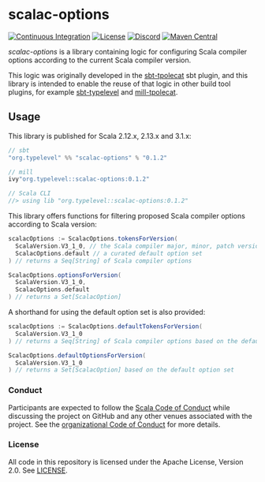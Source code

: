 # scalac-options

[![Continuous Integration](https://github.com/typelevel/scalac-options/actions/workflows/ci.yml/badge.svg)](https://github.com/typelevel/scalac-options/actions/workflows/ci.yml)
[![License](https://img.shields.io/github/license/typelevel/scalac-options.svg)](https://opensource.org/licenses/Apache-2.0)
[![Discord](https://img.shields.io/discord/632277896739946517.svg?label=&logo=discord&logoColor=ffffff&color=404244&labelColor=6A7EC2)](https://discord.gg/D7wY3aH7BQ)
[![Maven Central](https://img.shields.io/maven-central/v/org.typelevel/scalac-options_3)](https://search.maven.org/artifact/org.typelevel/scalac-options_3)

*scalac-options* is a library containing logic for configuring Scala compiler options according to the current Scala compiler version.

This logic was originally developed in the [sbt-tpolecat](https://github.com/typelevel/sbt-tpolecat) sbt plugin, and this library is intended to enable the reuse of that logic in other build tool plugins, for example [sbt-typelevel](https://github.com/typelevel/sbt-typelevel) and [mill-tpolecat](https://github.com/DavidGregory084/mill-tpolecat).

## Usage

This library is published for Scala 2.12.x, 2.13.x and 3.1.x:

```scala
// sbt
"org.typelevel" %% "scalac-options" % "0.1.2"

// mill
ivy"org.typelevel::scalac-options:0.1.2"

// Scala CLI
//> using lib "org.typelevel::scalac-options:0.1.2"
```

This library offers functions for filtering proposed Scala compiler options according to Scala version:

```scala
scalacOptions := ScalacOptions.tokensForVersion(
  ScalaVersion.V3_1_0, // the Scala compiler major, minor, patch version
  ScalacOptions.default // a curated default option set
) // returns a Seq[String] of Scala compiler options

ScalacOptions.optionsForVersion(
  ScalaVersion.V3_1_0,
  ScalacOptions.default
) // returns a Set[ScalacOption]
```

A shorthand for using the default option set is also provided:

```scala
scalacOptions := ScalacOptions.defaultTokensForVersion(
  ScalaVersion.V3_1_0
) // returns a Seq[String] of Scala compiler options based on the default option set

ScalacOptions.defaultOptionsForVersion(
  ScalaVersion.V3_1_0
) // returns a Set[ScalacOption] based on the default option set
```

### Conduct

Participants are expected to follow the [Scala Code of Conduct](https://www.scala-lang.org/conduct/) while discussing the project on GitHub and any other venues associated with the project. See the [organizational Code of Conduct](https://github.com/typelevel/.github/blob/main/CODE_OF_CONDUCT.md) for more details.

### License

All code in this repository is licensed under the Apache License, Version 2.0. See [LICENSE](./LICENSE).
